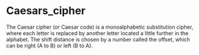 # Caesars_cipher
The Caesar cipher (or Caesar code) is a monoalphabetic substitution cipher, where each letter is replaced by another letter located a little further in the alphabet. The shift distance is chosen by a number called the offset, which can be right (A to B) or left (B to A).
